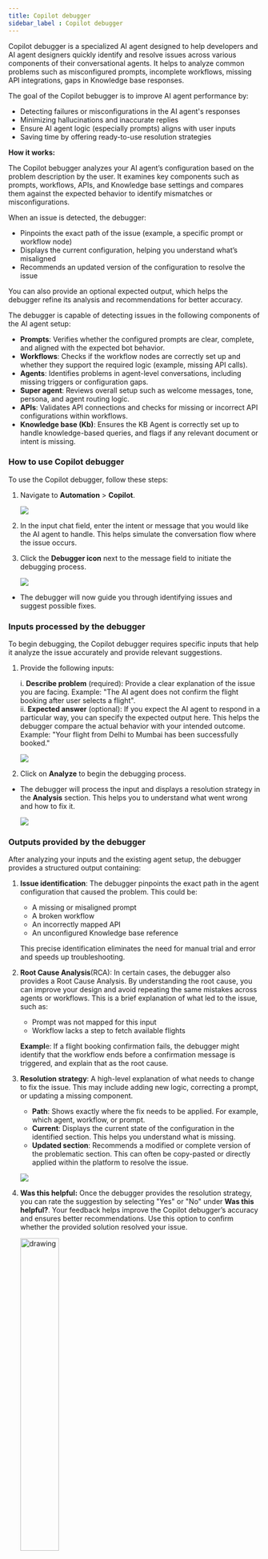 ```yaml
---
title: Copilot debugger
sidebar_label : Copilot debugger
---
```


Copilot debugger is a specialized AI agent designed to help developers and AI agent designers quickly identify and resolve issues across various components of their conversational agents. It helps to analyze common problems such as misconfigured prompts, incomplete workflows, missing API integrations, gaps in Knowledge base responses.

The goal of the Copilot bebugger is to improve AI agent performance by:

* Detecting failures or misconfigurations in the AI agent's responses
* Minimizing hallucinations and inaccurate replies
* Ensure AI agent logic (especially prompts) aligns with user inputs
* Saving time by offering ready-to-use resolution strategies

**How it works:**

The Copilot bebugger analyzes your AI agent’s configuration based on the problem description by the user. It examines key components such as prompts, workflows, APIs, and Knowledge base settings and compares them against the expected behavior to identify mismatches or misconfigurations.

When an issue is detected, the debugger:

* Pinpoints the exact path of the issue (example, a specific prompt or workflow node)
* Displays the current configuration, helping you understand what’s misaligned
* Recommends an updated version of the configuration to resolve the issue

You can also provide an optional expected output, which helps the debugger refine its analysis and recommendations for better accuracy.

The debugger is capable of detecting issues in the following components of the AI agent setup:

* **Prompts**: Verifies whether the configured prompts are clear, complete, and aligned with the expected bot behavior.
* **Workflows**: Checks if the workflow nodes are correctly set up and whether they support the required logic (example, missing API calls).
* **Agents**: Identifies problems in agent-level conversations, including missing triggers or configuration gaps.
* **Super agent**: Reviews overall setup such as welcome messages, tone, persona, and agent routing logic.
* **APIs**: Validates API connections and checks for missing or incorrect API configurations within workflows.
* **Knowledge base (Kb)**: Ensures the KB Agent is correctly set up to handle knowledge-based queries, and flags if any relevant document or intent is missing.

### How to use Copilot debugger

To use the Copilot debugger, follow these steps:

1. Navigate to **Automation** > **Copilot**.

    ![](https://cdn.yellowmessenger.com/assets/yellow-docs/copilot.png)
    
2. In the input chat field, enter the intent or message that you would like the AI agent to handle. This helps simulate the conversation flow where the issue occurs.

3. Click the **Debugger icon** next to the message field to initiate the debugging process.

    ![](https://cdn.yellowmessenger.com/assets/yello-docs/debudicon.png)
    
* The debugger will now guide you through identifying issues and suggest possible fixes.

### Inputs processed by the debugger

To begin debugging, the Copilot debugger requires specific inputs that help it analyze the issue accurately and provide relevant suggestions.

1. Provide the following inputs:

    i. **Describe problem** (required): Provide a clear explanation of the issue you are facing. Example: "The AI agent does not confirm the flight booking after user selects a flight".<br/>
    ii. **Expected answer** (optional): If you expect the AI agent to respond in a particular way, you can specify the expected output here. This helps the debugger compare the actual behavior with your intended outcome. Example: "Your flight from Delhi to Mumbai has been successfully booked."
     
     ![](https://cdn.yellowmessenger.com/assets/yellow-docs/Analyze.png)

2. Click on **Analyze** to begin the debugging process.

* The debugger will process the input and displays a resolution strategy in the **Analysis** section. This helps you to understand what went wrong and how to fix it.

    ![](https://cdn.yellowmessenger.com/assets/yellow-docs/analysis.png)

### Outputs provided by the debugger

After analyzing your inputs and the existing agent setup, the debugger provides a structured output containing:

1. **Issue identification**: The debugger pinpoints the exact path in the agent configuration that caused the problem. This could be:
   * A missing or misaligned prompt
   * A broken workflow 
   * An incorrectly mapped API
   * An unconfigured Knowledge base reference

   This precise identification eliminates the need for manual trial and error and speeds up troubleshooting.

2. **Root Cause Analysis**(RCA): In certain cases, the debugger also provides a Root Cause Analysis. By understanding the root cause, you can improve your design and avoid repeating the same mistakes across agents or workflows. This is a brief explanation of what led to the issue, such as:
   * Prompt was not mapped for this input
   * Workflow lacks a step to fetch available flights

   **Exampl**e: If a flight booking confirmation fails, the debugger might identify that the workflow ends before a confirmation message is triggered, and explain that as the root cause.

3. **Resolution strategy**: A high-level explanation of what needs to change to fix the issue. This may include adding new logic, correcting a prompt, or updating a missing component.
      * **Path**: Shows exactly where the fix needs to be applied. For example, which agent, workflow, or prompt.
      * **Current**: Displays the current state of the configuration in the identified section. This helps you understand what is missing.
      * **Updated section**: Recommends a modified or complete version of the problematic section. This can often be copy-pasted or directly applied within the platform to resolve the issue.

      ![](https://cdn.yellowmessenger.com/assets/yellow-docs/outputanal.png)

4. **Was this helpful:** Once the debugger provides the resolution strategy, you can rate the suggestion by selecting "Yes" or "No" under **Was this helpful?**. Your feedback helps improve the Copilot debugger’s accuracy and ensures better recommendations. Use this option to confirm whether the provided solution resolved your issue.

    <img src="https://cdn.yellowmessenger.com/assets/yellow-docs/wasthishelpful.png" alt="drawing" width="40%"/>
      
### Sample Use cases

The Copilot debugger helps identify and resolve a wide range of issues across your AI agent setup. Below are common scenarios:

* **Prompt debugging**: You describe that the AI agent is not responding correctly to "Book a train". The debugger checks and finds that there is no prompt configured for train bookings and suggests adding a missing prompt or routing logic.

     ![](https://cdn.yellowmessenger.com/assets/yellow-docs/promptsuecase.png)

* **Workflow fix**: If the flight booking workflow fails to check flight availability before confirming, the debugger identifies the missing logic node in the flow. It recommends an updated version of the workflow that includes a step to validate available flights to ensure a complete booking experience.

   ![](https://cdn.yellowmessenger.com/assets/yellow-docs/s4.png)

* **Super agent error**: When the welcome message in the Super agent includes a "Change language" option, but the AI agent only supports English, users may be misled into expecting a language switch. The debugger detects this inconsistency and advises removing the "Change language" suggestion to better align with the AI agent's actual capabilities.
      
     ![](https://cdn.yellowmessenger.com/assets/yellow-docs/setlanguage.png)
      
* **Knowledge base gap**: If a user asks about refund policies and receives no response, the debugger checks whether the relevant knowledge base document exists, is indexed correctly, and is accessible to the agent. If it’s missing or misconfigured, it recommends uploading or properly tagging the document to ensure complete responses.